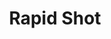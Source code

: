 ---
title: "Rapid Shot"

feat:
  types: ["General", "Fighter"]
  prerequisite: |
    Dex 13, Point Blank Shot.
  benefit: |
    You can get one extra attack per round with a ranged weapon. The attack is at your highest base attack bonus, but each attack you make in that round (the extra one and the normal ones) takes a -2 penalty. You must use the full attack action to use this feat.
  special: |
    A fighter may select Rapid Shot as one of his fighter bonus feats.

    A 2nd-level ranger who has chosen the archery combat style is treated as having Rapid Shot, even if he does not have the prerequisites for it, but only when he is wearing light or no armor.
---